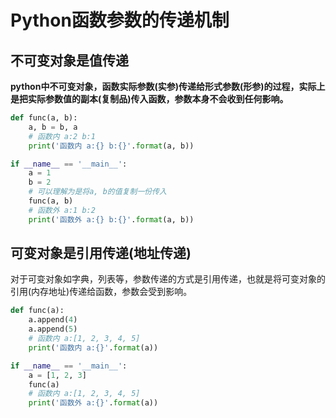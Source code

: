 # Python函数参数的传递机制
## 不可变对象是值传递
**python中不可变对象，函数实际参数(实参)传递给形式参数(形参)的过程，实际上是把实际参数值的副本(复制品)传入函数，参数本身不会收到任何影响。**

```python
def func(a, b):
    a, b = b, a
    # 函数内 a:2 b:1
    print('函数内 a:{} b:{}'.format(a, b))

if __name__ == '__main__':
    a = 1
    b = 2
    # 可以理解为是将a, b的值复制一份传入
    func(a, b)
    # 函数外 a:1 b:2
    print('函数外 a:{} b:{}'.format(a, b))
```

## 可变对象是引用传递(地址传递)
对于可变对象如字典，列表等，参数传递的方式是引用传递，也就是将可变对象的引用(内存地址)传递给函数，参数会受到影响。

```python
def func(a):
    a.append(4)
    a.append(5)
    # 函数内 a:[1, 2, 3, 4, 5]
    print('函数内 a:{}'.format(a))

if __name__ == '__main__':
    a = [1, 2, 3]
    func(a)
    # 函数内 a:[1, 2, 3, 4, 5]
    print('函数外 a:{}'.format(a))
```
